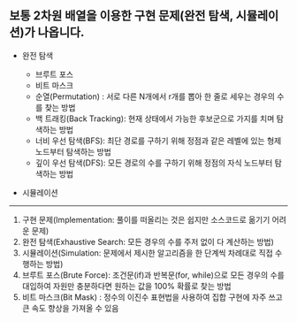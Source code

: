 ## 보통 2차원 배열을 이용한 구현 문제(완전 탐색, 시뮬레이션)가 나옵니다.

  * 완전 탐색
    - 브루트 포스
    - 비트 마스크
    - 순열(Permutation) : 서로 다른 N개에서 r개를 뽑아 한 줄로 세우는 경우의 수를 찾는 방법
    - 백 트래킹(Back Tracking): 현재 상태에서 가능한 후보군으로 가지를 치며 탐색하는 방법
    - 너비 우선 탐색(BFS): 최단 경로를 구하기 위해 정점과 같은 레벨에 있는 형제 노드부터 탐색하는 방법
    - 깊이 우선 탐색(DFS): 모든 경로의 수를 구하기 위해 정점의 자식 노드부터 탐색하는 방법
  
  * 시뮬레이션
  
<hr>
 
 1. 구현 문제(Implementation: 풀이를 떠올리는 것은 쉽지만 소스코드로 옮기기 어려운 문제)
 2. 완전 탐색(Exhaustive Search: 모든 경우의 수를 주저 없이 다 계산하는 방법)
 3. 시뮬레이션(Simulation: 문제에서 제시한 알고리즘을 한 단계씩 차례대로 직접 수행하는 방법)
 4. 브루트 포스(Brute Force): 조건문(if)과 반복문(for, while)으로 모든 경우의 수를 대입하여 자원만 충분하다면 원하는 값을 100% 확률로 찾는 방법
 5. 비트 마스크(Bit Mask) : 정수의 이진수 표현법을 사용하여 집합 구현에 자주 쓰고 큰 속도 향상을 가져올 수 있음